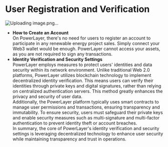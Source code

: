 # User Registration and Verification
![Uploading image.png…]()

* **How to Create an Account**\
  On PowerLayer, there's no need for users to register an account to participate in any renewable energy project sales. Simply connect your Web3 wallet would be enough. PowerLayer cannot access your assets, as you are not required to sign any transactions.
* **Identity Verification and Security Settings**\
  PowerLayer employs measures to protect users' identities and data security within its network environment. Unlike traditional Web 2.0 platforms, PowerLayer utilizes blockchain technology to implement decentralized identity verification. This means users can verify their identities through private keys and digital signatures, rather than relying on centralized authentication servers. This method greatly enhances the privacy and security of user data.\
  Additionally, the PowerLayer platform typically uses smart contracts to manage user permissions and transactions, ensuring transparency and immutability. To ensure security, users must safeguard their private keys and enable security measures such as multi-signature and multi-factor authentication to prevent identity theft or account breaches.\
  In summary, the core of PowerLayer's identity verification and security settings is leveraging decentralized technology to enhance user security while maintaining transparency and trust in operations.
